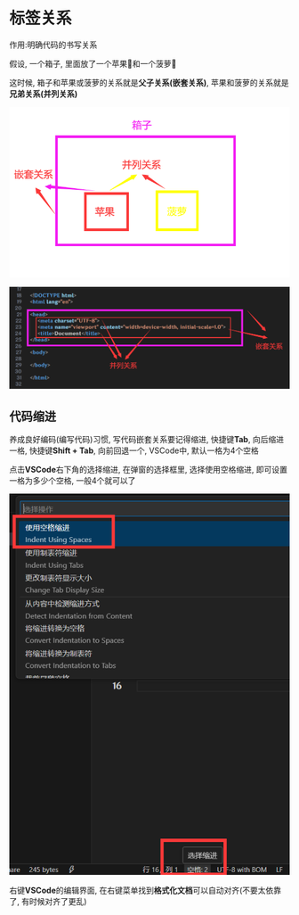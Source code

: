 # 标签关系

作用:明确代码的书写关系

假设, 一个箱子, 里面放了一个苹果🍎和一个菠萝🍍

这时候, 箱子和苹果或菠萝的关系就是**父子关系(嵌套关系)**, 苹果和菠萝的关系就是**兄弟关系(并列关系)**

![d7ace888d82749ee8f19e5de572f7076d6aa5316](Assets/d7ace888d82749ee8f19e5de572f7076d6aa5316.png)

![811f2d66435cdc0e5d8dda24563917534eff3f21](Assets/811f2d66435cdc0e5d8dda24563917534eff3f21.png)

## 代码缩进

养成良好编码(编写代码)习惯, 写代码嵌套关系要记得缩进, 快捷键**Tab**, 向后缩进一格, 快捷键**Shift + Tab**, 向前回退一个, VSCode中, 默认一格为4个空格

点击**VSCode**右下角的选择缩进, 在弹窗的选择框里, 选择使用空格缩进, 即可设置一格为多少个空格, 一般4个就可以了

![708a90925c44d46b1865197a9356770541e5b98d](Assets/708a90925c44d46b1865197a9356770541e5b98d.png)

右键**VSCode**的编辑界面, 在右键菜单找到**格式化文档**可以自动对齐(不要太依靠了, 有时候对齐了更乱)
